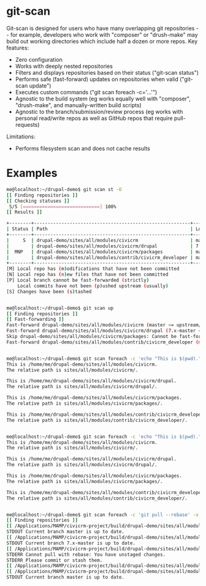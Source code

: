 git-scan
========

Git-scan is designed for users who have many overlapping git repositories -- for example, developers who work with "composer" or "drush-make" may build out working directories which include half a dozen or more repos. Key features:

 * Zero configuration
 * Works with deeply nested repositories
 * Filters and displays repositories based on their status ("git-scan status")
 * Performs safe (fast-forward) updates on repositories when valid ("git-scan update")
 * Executes custom commands ("git scan foreach -c='...'")
 * Agnostic to the build system (eg works equally well with "composer", "drush-make", and manually-written build scripts)
 * Agnostic to the branch/submission/review process (eg works with personal read/write repos as well as GitHub repos that require pull-requests)

Limitations:

 * Performs filesystem scan and does not cache results

Examples
========

```bash
me@localhost:~/drupal-demo$ git scan st -O
[[ Finding repositories ]]
[[ Checking statuses ]]
 5/5 [============================] 100%
[[ Results ]]

+--------+---------------------------------------------------------+--------------+---------------------+
| Status | Path                                                    | Local Branch | Remote Branch       |
+--------+---------------------------------------------------------+--------------+---------------------+
|     S  | drupal-demo/sites/all/modules/civicrm                   | master       | upstream/master     |
|        | drupal-demo/sites/all/modules/civicrm/drupal            | 7.x-master   | upstream/7.x-master |
|  MNP   | drupal-demo/sites/all/modules/civicrm/packages          | master       | upstream/master     |
|        | drupal-demo/sites/all/modules/contrib/civicrm_developer | master       | origin/master       |
+--------+---------------------------------------------------------+--------------+---------------------+
[M] Local repo has (m)odifications that have not been committed
[N] Local repo has (n)ew files that have not been committed
[P] Local branch cannot be fast-forwarded (strictly)
    Local commits have not been (p)ushed upstream (usually)
[S] Changes have been (s)tashed


me@localhost:~/drupal-demo$ git scan up 
[[ Finding repositories ]]
[[ Fast-forwarding ]]
Fast-forward drupal-demo/sites/all/modules/civicrm (master <= upstream/master)...
Fast-forward drupal-demo/sites/all/modules/civicrm/drupal (7.x-master <= upstream/7.x-master)...
Skip drupal-demo/sites/all/modules/civicrm/packages: Cannot be fast-forwarded
Fast-forward drupal-demo/sites/all/modules/contrib/civicrm_developer (master <= origin/master)...


me@localhost:~/drupal-demo$ git scan foreach -c 'echo "This is $(pwd)."; echo "The relative path is $path."; echo'
This is /home/me/drupal-demo/sites/all/modules/civicrm.
The relative path is sites/all/modules/civicrm/.

This is /home/me/drupal-demo/sites/all/modules/civicrm/drupal.
The relative path is sites/all/modules/civicrm/drupal/.

This is /home/me/drupal-demo/sites/all/modules/civicrm/packages.
The relative path is sites/all/modules/civicrm/packages/.

This is /home/me/drupal-demo/sites/all/modules/contrib/civicrm_developer.
The relative path is sites/all/modules/contrib/civicrm_developer/.


me@localhost:~/drupal-demo$ git scan foreach -c 'echo "This is $(pwd)."; echo "The relative path is $path."; echo'
This is /home/me/drupal-demo/sites/all/modules/civicrm.
The relative path is sites/all/modules/civicrm/.

This is /home/me/drupal-demo/sites/all/modules/civicrm/drupal.
The relative path is sites/all/modules/civicrm/drupal/.

This is /home/me/drupal-demo/sites/all/modules/civicrm/packages.
The relative path is sites/all/modules/civicrm/packages/.

This is /home/me/drupal-demo/sites/all/modules/contrib/civicrm_developer.
The relative path is sites/all/modules/contrib/civicrm_developer/.


me@localhost:~/drupal-demo$ git scan foreach -c 'git pull --rebase' -v
[[ Finding repositories ]]
[[ /Applications/MAMP/civicrm-project/build/drupal-demo/sites/all/modules/civicrm ]]
STDOUT Current branch master is up to date.
[[ /Applications/MAMP/civicrm-project/build/drupal-demo/sites/all/modules/civicrm/drupal ]]
STDOUT Current branch 7.x-master is up to date.
[[ /Applications/MAMP/civicrm-project/build/drupal-demo/sites/all/modules/civicrm/packages ]]
STDERR Cannot pull with rebase: You have unstaged changes.
STDERR Please commit or stash them.
[[ /Applications/MAMP/civicrm-project/build/drupal-demo/sites/all/modules/civicrm/packages: exit code = 1 ]]
[[ /Applications/MAMP/civicrm-project/build/drupal-demo/sites/all/modules/contrib/civicrm_developer ]]
STDOUT Current branch master is up to date.
```
